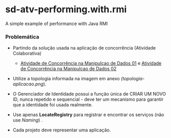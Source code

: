 # sd-atv-performing.with.rmi
A simple example of performance with Java RMI

### Problemática
 - Partindo da solução usada na aplicação de concorrência (Atividade Colaborativa)

	- [Atividade de Concorrência na Manipulçao de Dados 01](https://github.com/romulo-soares/sd-atv-concorrencia-parte1)  e [Atividade de Concorrência na Manipulçao de Dados 02](https://github.com/romulo-soares/sd-atv-concorrencia-parte2)

- Utilize a topologia informada na imagem em anexo *(topologia-aplicacao.png*).
- O Gerenciador de Identidade possui a função única de CRIAR UM NOVO ID, nunca repetido e sequencial - deve ter um mecanismo para garantir que a identidade foi usada realmente.
- Use apenas **LocateRegistry** para registrar e encontrar os serviços (não use *Naming*) .
- Cada projeto deve representar uma aplicação.